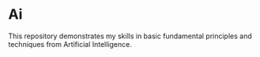 # Ai
This repository demonstrates my skills in basic fundamental principles and techniques from Artificial Intelligence.
